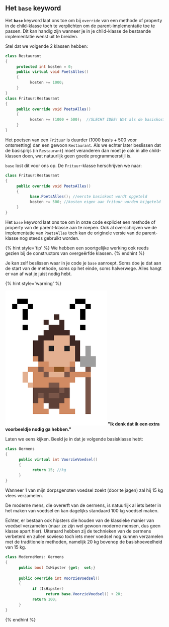 ## Het ``base`` keyword

Het **``base``** keyword laat ons toe om bij ``override`` van een methode of property in de child-klasse toch te verplichten om de parent-implementatie toe te passen. Dit kan handig zijn wanneer je in je child-klasse de bestaande implementatie wenst uit te breiden.

Stel dat we volgende 2 klassen hebben:
```csharp
class Restaurant
{
     protected int kosten = 0;
     public virtual void PoetsAlles()
     {
           kosten += 1000;
     }
}
class Frituur:Restaurant
{
     public override void PoetsAlles()
     {
           kosten += (1000 + 500);  //SLECHT IDEE! Wat als de basiskosten in het restaurant veranderen?
     } 
}
```

Het poetsen van een ``Frituur`` is duurder (1000 basis + 500 voor ontsmetting) dan een gewoon ``Restaurant``. Als we echter later beslissen dat de basisprijs (in ``Restaurant``) moet veranderen dan moet je ook in alle child-klassen doen, wat natuurlijk geen goede programmeerstijl is.

``base`` lost dit voor ons op. De ``Frituur``-klasse herschrijven we naar:

```csharp
class Frituur:Restaurant
{
     public override void PoetsAlles()
     {
           base.PoetsAlles(); //eerste basiskost wordt opgeteld
           kosten += 500; //kosten eigen aan frituur worden bijgeteld
     }
}
```

Het ``base`` keyword laat ons toe om in onze code expliciet een methode of property van de parent-klasse aan te roepen. Ook al overschrijven we de implementatie van ``PoetsAlles`` toch kan de originele versie van de parent-klasse nog steeds gebruikt worden.

{% hint style='tip' %}
We hebben een soortgelijke werking ook reeds gezien bij de constructors van overgeërfde klassen.
{% endhint %}


Je kan zelf beslissen waar in je code je ``base`` aanroept. Soms doe je dat aan de start van de methode, soms op het einde, soms halverwege. Alles hangt er van af wat je juist nodig hebt.


{% hint style='warning' %}

![](../assets/care.png)
**"Ik denk dat ik een extra voorbeeldje nodig ga hebben."**

Laten we eens kijken. Beeld je in dat je volgende basisklasse hebt:

```csharp
class Oermens
{
      public virtual int VoorzieVoedsel()
      {
            return 15; //kg
      }
}
```

Wanneer 1 van mijn dorpsgenoten voedsel zoekt (door te jagen) zal hij 15 kg vlees verzamelen.

De moderne mens, die overerft van de oermens, is natuurlijk al iets beter in het maken van voedsel en kan dagelijks standaard 100 kg voedsel maken. 

Echter, er bestaan ook hipsters die houden van de klassieke manier van voedsel verzamelen (maar ze zijn wel gewoon moderne mensen, dus geen klasse apart hier). Uiteraard hebben zij de technieken van de oermens verbeterd en zullen sowieso toch iets meer voedsel nog kunnen verzamelen met de traditionele methoden, namelijk 20 kg bovenop de basishoeveelheid van 15 kg.

```csharp
class ModerneMens: Oermens
{
      public bool IsHipster {get;  set;}

      public override int VoorzieVoedsel()
      {
            if (IsHipster)
                  return base.VoorzieVoedsel() + 20;
            return 100;
      }
}
```
{% endhint %}


